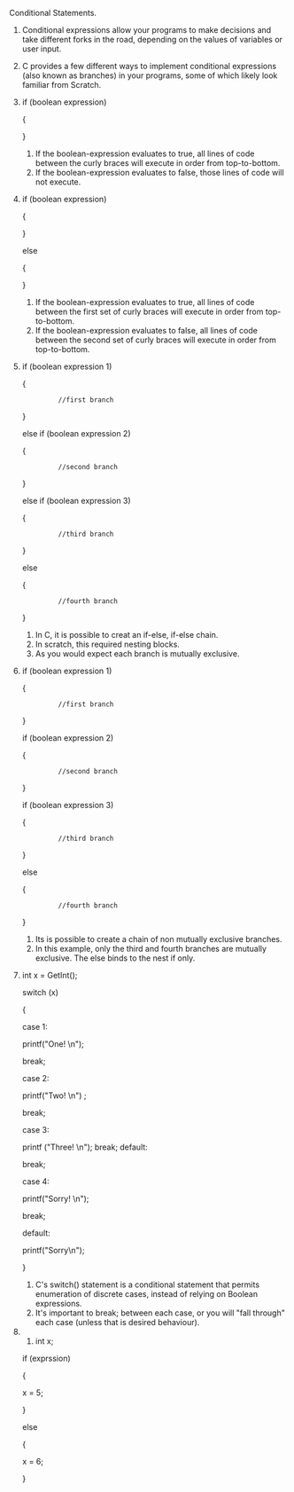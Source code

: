 Conditional Statements.
1. Conditional expressions allow your programs to make decisions and take different forks in the road, depending on the values of variables or user input.
2. C provides a few different ways to implement conditional expressions (also known as branches) in your programs, some of which likely look familiar from Scratch.
3. if (boolean expression)
 
   {
   
   }
   1. If the boolean-expression evaluates to true, all lines of code between the curly braces will execute in order from top-to-bottom.
   2. If the boolean-expression evaluates to false, those lines of code will not execute.
4. if (boolean expression)

   {

   }
   
   else
   
   {
   
   }
   1. If the boolean-expression evaluates to true, all lines of code between the first set of curly braces will execute in order from top-to-bottom.
   2. If the boolean-expression evaluates to false, all lines of code between the second set of curly braces will execute in order from top-to-bottom.
5. if (boolean expression 1)

   {
   
                //first branch

   }
   
   else if (boolean expression 2)
   
   {

                //second branch 

   }

    else if (boolean expression 3)
   
   {
   
                //third branch 

   }

   else

   {

                //fourth branch

   }

   1. In C, it is possible to creat an if-else, if-else chain.
   2. In scratch, this required nesting blocks.
   3. As you would expect each branch is mutually exclusive.
6. if (boolean expression 1)

   {
   
                //first branch

   }
   
   if (boolean expression 2)
   
   {

                //second branch 

   }

   if (boolean expression 3)
   
   {
   
                //third branch 

   }

   else

   {

                //fourth branch

   }

   1. Its is possible to create a chain of non mutually exclusive branches.
   2. In this example, only the third and fourth branches are mutually exclusive. The else binds to the nest if only.
6. int x = GetInt();
   
   switch (x)

   {

   case 1:
   
      printf("One! \n");
   
      break;
   
   case 2:
   
      printf("Two! \n") ;
   
      break;
   
   case 3:
   
      printf ("Three! \n"); break; default:
   
      break;
   
   case 4:
   
      printf("Sorry! \n");
   
      break;
   
   default:
   
      printf("Sorry\n");
   
   }

   1. C's switch() statement is a conditional statement that permits enumeration of discrete cases, instead of relying on Boolean expressions.
   2. It's important to break; between each case, or you will "fall through" each case (unless that is desired behaviour).
7.
   1. int x;

   if (exprssion)

   {

     x = 5;

   }

   else

   {

     x = 6;

   }
   





   

   

   
   
